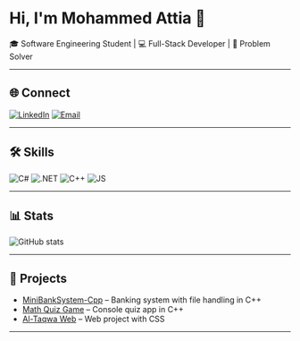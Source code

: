 # Hi, I'm Mohammed Attia 👋

🎓 Software Engineering Student | 💻 Full-Stack Developer | 🚀 Problem Solver  

---

## 🌐 Connect
[![LinkedIn](https://img.shields.io/badge/LinkedIn-blue?style=for-the-badge&logo=linkedin)]([[https://linkedin.com/in/your-profile](https://www.linkedin.com/in/mohammed-attia0)](https://www.linkedin.com/in/mohammed-attia0))
[![Email](https://img.shields.io/badge/Email-red?style=for-the-badge&logo=gmail&logoColor=white)](mohammed.a.attia06@gmail.com)

---

## 🛠 Skills
![C#](https://img.shields.io/badge/C%23-239120?style=for-the-badge&logo=c-sharp&logoColor=white)
![.NET](https://img.shields.io/badge/.NET-512BD4?style=for-the-badge&logo=dotnet&logoColor=white)
![C++](https://img.shields.io/badge/C++-00599C?style=for-the-badge&logo=cplusplus&logoColor=white)
![JS](https://img.shields.io/badge/JavaScript-F7DF1E?style=for-the-badge&logo=javascript&logoColor=black)

---

## 📊 Stats
![GitHub stats](https://github-readme-stats.vercel.app/api?username=m-attiadev&show_icons=true&theme=radical)

---

## 🚀 Projects
- [MiniBankSystem-Cpp](https://github.com/m-attiadev/MiniBankSystem-Cpp) – Banking system with file handling in C++  
- [Math Quiz Game](https://github.com/m-attiadev/Math-Quiz-Game) – Console quiz app in C++  
- [Al-Taqwa Web](https://github.com/m-attiadev/al-taqwa-web) – Web project with CSS  

---

